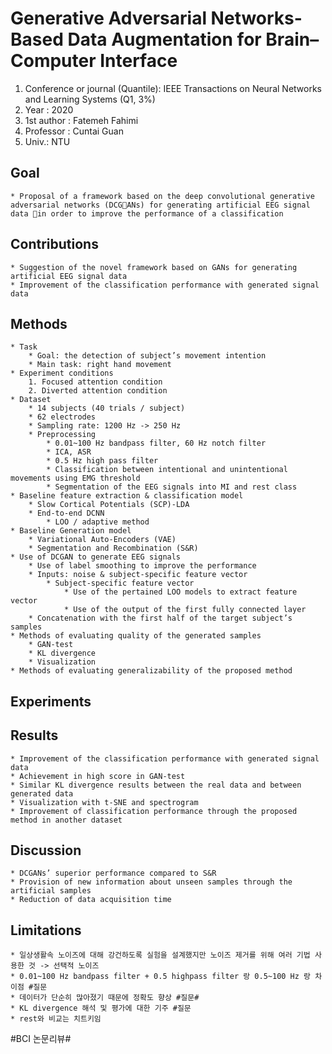 # Generative Adversarial Networks-Based Data Augmentation for Brain–Computer Interface

1. Conference or journal (Quantile): IEEE Transactions on Neural Networks and Learning Systems (Q1, 3%)
2. Year : 2020
3. 1st author : Fatemeh Fahimi
4. Professor : Cuntai Guan
5. Univ.: NTU

## Goal

    * Proposal of a framework based on the deep convolutional generative adversarial networks (DCGANs) for generating artificial EEG signal data in order to improve the performance of a classification

## Contributions

    * Suggestion of the novel framework based on GANs for generating artificial EEG signal data
    * Improvement of the classification performance with generated signal data

## Methods

    * Task
    	* Goal: the detection of subject’s movement intention
    	* Main task: right hand movement
    * Experiment conditions
    	1. Focused attention condition
    	2. Diverted attention condition
    * Dataset
    	* 14 subjects (40 trials / subject)
    	* 62 electrodes
    	* Sampling rate: 1200 Hz -> 250 Hz
    	* Preprocessing
    		* 0.01~100 Hz bandpass filter, 60 Hz notch filter
    		* ICA, ASR
    		* 0.5 Hz high pass filter
    		* Classification between intentional and unintentional movements using EMG threshold
    		* Segmentation of the EEG signals into MI and rest class
    * Baseline feature extraction & classification model
    	* Slow Cortical Potentials (SCP)-LDA
    	* End-to-end DCNN
    		* LOO / adaptive method
    * Baseline Generation model
    	* Variational Auto-Encoders (VAE)
    	* Segmentation and Recombination (S&R)
    * Use of DCGAN to generate EEG signals
    	* Use of label smoothing to improve the performance
    	* Inputs: noise & subject-specific feature vector
    		* Subject-specific feature vector
    			* Use of the pertained LOO models to extract feature vector
    			* Use of the output of the first fully connected layer
    	* Concatenation with the first half of the target subject’s samples
    * Methods of evaluating quality of the generated samples
    	* GAN-test
    	* KL divergence
    	* Visualization
    * Methods of evaluating generalizability of the proposed method

## Experiments

## Results

    * Improvement of the classification performance with generated signal data
    * Achievement in high score in GAN-test
    * Similar KL divergence results between the real data and between generated data
    * Visualization with t-SNE and spectrogram
    * Improvement of classification performance through the proposed method in another dataset

## Discussion

    * DCGANs’ superior performance compared to S&R
    * Provision of new information about unseen samples through the artificial samples
    * Reduction of data acquisition time

## Limitations

    * 일상생활속 노이즈에 대해 강건하도록 실험을 설계했지만 노이즈 제거를 위해 여러 기법 사용한 것 -> 선택적 노이즈
    * 0.01~100 Hz bandpass filter + 0.5 highpass filter 랑 0.5~100 Hz 랑 차이점 #질문
    * 데이터가 단순히 많아졌기 때문에 정확도 향상 #질문#
    * KL divergence 해석 및 평가에 대한 기주 #질문
    * rest와 비교는 치트키임

#BCI 논문리뷰#
